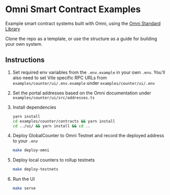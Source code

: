 # Omni Smart Contract Examples

Example smart contract systems built with Omni, using the [Omni Standard Library](https://github.com/omni-network/omni-std)

Clone the repo as a template, or use the structure as a guide for building your own system.

## Instructions

1. Set required env variables from the `.env.example` in your own `.env`. You'll also need to set Vite specific RPC URLs from `examples/counter/ui/.env.example` under `examples/counter/ui/.env`

2. Set the portal addresses based on the Omni documentation under `examples/counter/ui/src/addresses.ts`

3. Install dependencies

    ```bash
    yarn install
    cd examples/counter/contracts && yarn install
    cd ../ui/ && yarn install && cd ..
    ```

4. Deploy GlobalCounter to Omni Testnet and record the deployed address to your `.env`

    ```bash
    make deploy-omni
    ```

5. Deploy local counters to rollup testnets

    ```bash
    make deploy-testnets
    ```

6. Run the UI

    ```bash
    make serve
    ```
